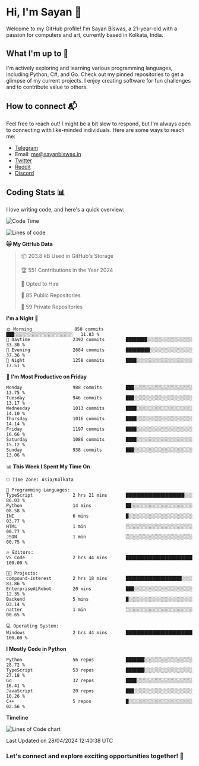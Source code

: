 # Hi, I'm Sayan 👋

Welcome to my GitHub profile! I'm Sayan Biswas, a 21-year-old with a passion for computers and art, currently based in Kolkata, India.

## What I'm up to 🚀

I'm actively exploring and learning various programming languages, including Python, C#, and Go. Check out my pinned repositories to get a glimpse of my current projects. I enjoy creating software for fun challenges and to contribute value to others.

## How to connect 📬

Feel free to reach out! I might be a bit slow to respond, but I'm always open to connecting with like-minded individuals. Here are some ways to reach me:

- [Telegram](https://t.me/dank_as_fuck)
- Email: [me@sayanbiswas.in](mailto:me@sayanbiswas.in)
- [Twitter](https://twitter.com/TheDankDel)
- [Reddit](https://www.reddit.com/user/dank_as_fuck_/)
- [Discord](https://discordapp.com/users/506536929152466945)

## Coding Stats 📊

I love writing code, and here's a quick overview:

<!--START_SECTION:waka-->
![Code Time](http://img.shields.io/badge/Code%20Time-1%2C597%20hrs%2028%20mins-blue)

![Lines of code](https://img.shields.io/badge/From%20Hello%20World%20I%27ve%20Written-5.7%20million%20lines%20of%20code-blue)

**🐱 My GitHub Data** 

> 📦 203.8 kB Used in GitHub's Storage 
 > 
> 🏆 551 Contributions in the Year 2024
 > 
> 💼 Opted to Hire
 > 
> 📜 85 Public Repositories 
 > 
> 🔑 59 Private Repositories 
 > 
**I'm a Night 🦉** 

```text
🌞 Morning                850 commits         ███░░░░░░░░░░░░░░░░░░░░░░   11.83 % 
🌆 Daytime                2392 commits        ████████░░░░░░░░░░░░░░░░░   33.30 % 
🌃 Evening                2684 commits        █████████░░░░░░░░░░░░░░░░   37.36 % 
🌙 Night                  1258 commits        ████░░░░░░░░░░░░░░░░░░░░░   17.51 % 
```
📅 **I'm Most Productive on Friday** 

```text
Monday                   988 commits         ███░░░░░░░░░░░░░░░░░░░░░░   13.75 % 
Tuesday                  946 commits         ███░░░░░░░░░░░░░░░░░░░░░░   13.17 % 
Wednesday                1013 commits        ████░░░░░░░░░░░░░░░░░░░░░   14.10 % 
Thursday                 1016 commits        ████░░░░░░░░░░░░░░░░░░░░░   14.14 % 
Friday                   1197 commits        ████░░░░░░░░░░░░░░░░░░░░░   16.66 % 
Saturday                 1086 commits        ████░░░░░░░░░░░░░░░░░░░░░   15.12 % 
Sunday                   938 commits         ███░░░░░░░░░░░░░░░░░░░░░░   13.06 % 
```


📊 **This Week I Spent My Time On** 

```text
🕑︎ Time Zone: Asia/Kolkata

💬 Programming Languages: 
TypeScript               2 hrs 21 mins       ██████████████████████░░░   86.03 % 
Python                   14 mins             ██░░░░░░░░░░░░░░░░░░░░░░░   08.58 % 
INI                      6 mins              █░░░░░░░░░░░░░░░░░░░░░░░░   03.77 % 
HTML                     1 min               ░░░░░░░░░░░░░░░░░░░░░░░░░   00.77 % 
JSON                     1 min               ░░░░░░░░░░░░░░░░░░░░░░░░░   00.75 % 

🔥 Editors: 
VS Code                  2 hrs 44 mins       █████████████████████████   100.00 % 

🐱‍💻 Projects: 
compound-interest        2 hrs 18 mins       █████████████████████░░░░   83.86 % 
EnterpriseALRobot        20 mins             ███░░░░░░░░░░░░░░░░░░░░░░   12.35 % 
Backend                  5 mins              █░░░░░░░░░░░░░░░░░░░░░░░░   03.14 % 
natter                   1 min               ░░░░░░░░░░░░░░░░░░░░░░░░░   00.65 % 

💻 Operating System: 
Windows                  2 hrs 44 mins       █████████████████████████   100.00 % 
```

**I Mostly Code in Python** 

```text
Python                   56 repos            ███████░░░░░░░░░░░░░░░░░░   28.72 % 
TypeScript               53 repos            ███████░░░░░░░░░░░░░░░░░░   27.18 % 
Go                       32 repos            ████░░░░░░░░░░░░░░░░░░░░░   16.41 % 
JavaScript               20 repos            ███░░░░░░░░░░░░░░░░░░░░░░   10.26 % 
C++                      5 repos             █░░░░░░░░░░░░░░░░░░░░░░░░   02.56 % 
```



**Timeline**

![Lines of Code chart](https://raw.githubusercontent.com/Dank-del/Dank-del/main/assets/bar_graph.png)


 Last Updated on 28/04/2024 12:40:38 UTC
<!--END_SECTION:waka-->

### Let's connect and explore exciting opportunities together! 🚀
